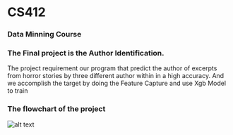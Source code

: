 # CS412

### Data Minning Course


### The Final project is the Author Identification.
The project requirement our program that predict the author of excerpts from horror stories by three different author within in a high accuracy. And we accomplish the target by doing the Feature Capture and use Xgb Model to train

### The flowchart of the project
![alt text](https://github.com/InfiniteTree/CS412/blob/main/Project/CS412.png?raw=Ture)

